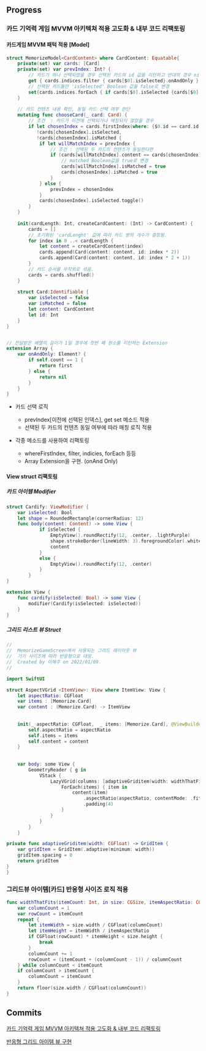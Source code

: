 ## Progress 

### 카드 기억력 게임 MVVM 아키텍쳐 적용 고도화 & 내부 코드 리팩토링

#### 카드게임 MVVM 패턱 적용 [Model]
````swift 
struct MemorizeModel<CardContent> where CardContent: Equatable{
    private(set) var cards: [Card]
    private(set) var prevIndex: Int? {
        // 카드가 하나 선택되었을 경우 선택된 카드의 id 값을 리턴하고 반대의 경우 nil 값을 리턴
        get { cards.indices.filter { cards[$0].isSelected}.onAndOnly }
        // 선택된 카드들만 'isSelected' Boolean 값을 false로 변경
        set{cards.indices.forEach { if cards[$0].isSelected {cards[$0].isSelected = false}}}
    }
    
    // 카드 컨텐츠 내용 확인, 동일 카드 선택 여부 판단
    mutating func chooseCard(_ card: Card) {
        // 조건  : 카드가 이전에 선택되거나 매칭되지 않았을 경우
        if let chosenIndex = cards.firstIndex(where: {$0.id == card.id }),
           !cards[chosenIndex].isSelected,
           !cards[chosenIndex].isMatched {
            if let willMatchIndex = prevIndex {
                // 조건 : 선택된 두 카드의 컨텐츠가 동일한다면
                if (cards[willMatchIndex].content == cards[chosenIndex].content) {
                    // matched Boolean값을 true로 변경
                    cards[willMatchIndex].isMatched = true
                    cards[chosenIndex].isMatched = true
                }
            } else {
                prevIndex = chosenIndex
            }
            cards[chosenIndex].isSelected.toggle()
        }
    }
    
    init(cardLength: Int, createCardContent: (Int) -> CardContent) {
        cards = []
        // 초기화된 'cardLenght' 값에 따라 카드 쌍의 개수가 결정됨.
        for index in 0 ..< cardLength {
            let content = createCardContent(index)
            cards.append(Card(content: content, id: index * 2))
            cards.append(Card(content: content, id: index * 2 + 1))
        }
        // 카드 순서를 무작위로 섞음.
        cards = cards.shuffled()
    }
    
    struct Card:Identifiable {
        var isSelected = false
        var isMatched = false
        let content: CardContent
        let id: Int
    }
}


// 전달받은 배열의 길이가 1일 경우에 첫번 째 원소를 리턴하는 Extension
extension Array {
    var onAndOnly: Element? {
        if self.count == 1 {
            return first
        } else {
            return nil
        }
    }
}
````
- 카드 선택 로직
  - prevIndex[이전에 선택된 인덱스], get set 메소드 적용
  - 선택된 두 카드의 컨텐츠 동일 여부에 따라 매칭 로직 적용

- 각종 메소드를 사용하여 리팩토링
  - whereFirstIndex, filter, indicies, forEach 등등
  - Array Extension을 구현. (onAnd Only)


#### View struct 리팩토링

##### 카드 아이템 Modifier
```swift
struct Cardify: ViewModifier {
    var isSelected: Bool
    let shape = RoundedRectangle(cornerRadius: 12)
    func body(content: Content) -> some View {
            if isSelected {
                EmptyView().roundRectify(12, .center, .lightPurple)
                shape.strokeBorder(lineWidth: 3).foregroundColor(.white).cornerRadius(12)
                content
            }
            else {
                EmptyView().roundRectify(12, .center)
            }
        }
}

extension View {
    func cardify(isSelected: Bool) -> some View {
        modifier(Cardify(isSelected: isSelected))
    }
}
```

##### 그리드 리스트 뷰 Struct

````swift
//
//  MemorizeGameScreen에서 사용되는 그리드 레이아웃 뷰
//  기기 사이즈에 따라 반응형으로 대응.
//  Created by 이해주 on 2022/01/09.
//

import SwiftUI

struct AspectVGrid <ItemView>: View where ItemView: View {
    let aspectRatio: CGFloat
    var items : [Memorize.Card]
    var content : (Memorize.Card) -> ItemView
    
    
    init(_ aspectRatio: CGFloat,  _ items: [Memorize.Card], @ViewBuilder _ content: @escaping (Memorize.Card) -> ItemView) {
        self.aspectRatio = aspectRatio
        self.items = items
        self.content = content
    }
    
    
    var body: some View {
        GeometryReader { g in
            VStack {
                LazyVGrid(columns: [adaptiveGriditem(width: widthThatFits(itemCount: items.count, in: g.size, itemAspectRatio: aspectRatio))], spacing: 0) {
                    ForEach(items) { item in
                        content(item)
                            .aspectRatio(aspectRatio, contentMode: .fit)
                            .padding(4)
                    }
                }
            }
        }
    }

private func adaptiveGriditem(width: CGFloat) -> GridItem {
    var gridItem = GridItem(.adaptive(minimum: width))
    gridItem.spacing = 0
    return gridItem
}
}
````

### 그리드뷰 아이템[카드] 반응형 사이즈 로직 적용
```swift
func widthThatFits(itemCount: Int, in size: CGSize, itemAspectRatio: CGFloat) -> CGFloat {
    var columnCount = 1
    var rowCount = itemCount
    repeat {
        let itemWidth = size.width / CGFloat(columnCount)
        let itemHeight = itemWidth / itemAspectRatio
        if CGFloat(rowCount) * itemHeight < size.height {
            break
        }
        columnCount += 1
        rowCount = (itemCount + (columnCount - 1)) / columnCount
    } while columnCount < itemCount
    if columnCount > itemCount {
        columnCount = itemCount
    }
    return floor(size.width / CGFloat(columnCount))
}
```

## Commits 
<a href="https://github.com/Joo-esc/SwiftUi_AlarmApp_Project/commit/5e91e1c5b55b3960580d7d37745151ef9aef5209">카드 기억력 게임 MVVM 아키텍쳐 적용 고도화 & 내부 코드 리팩토링<a/>

<a href="https://github.com/Joo-esc/SwiftUi_AlarmApp_Project/commit/1063540f2c3802f1f27a531f1868f83af5f586d5">반응형 그리드 아이템 뷰 구현</a>